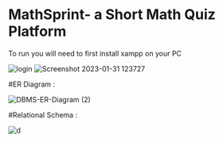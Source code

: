 # MathSprint- a Short Math Quiz Platform

To run you will need to first install xampp on your PC


![login](https://user-images.githubusercontent.com/102814951/215690850-8cd6e733-9840-4cef-bf9e-5b1c598e3463.jpg)
![Screenshot 2023-01-31 123727](https://user-images.githubusercontent.com/102814951/215690862-8d6bd6ff-cea3-4fbd-911e-d1e4ae3d049f.jpg)



#ER Diagram :

![DBMS-ER-Diagram (2)](https://user-images.githubusercontent.com/102814951/215693055-f22353ed-4a32-4b25-9689-4b420d6a4b41.jpg)



#Relational Schema :

![d](https://user-images.githubusercontent.com/102814951/215694115-80f7ff5a-6ee9-4b90-b305-31dfd72d2b0d.jpg)
